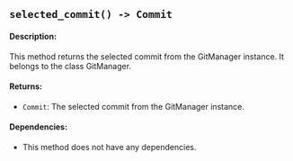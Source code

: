 ## `selected_commit() -> Commit`

#### Description:
This method returns the selected commit from the GitManager instance. It belongs to the class GitManager.

#### Returns:
- `Commit`: The selected commit from the GitManager instance.

#### Dependencies:
- This method does not have any dependencies.